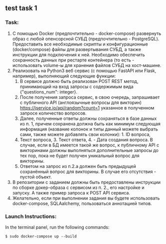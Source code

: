 ## test task 1

### Task:

1. С помощью Docker (предпочтительно - docker-compose) развернуть образ с любой опенсорсной СУБД (предпочтительно -
   PostgreSQL). Предоставить все необходимые скрипты и конфигурационные (docker/compose) файлы для развертывания СУБД, а
   также инструкции для подключения к ней. Необходимо обеспечить сохранность данных при рестарте контейнера (то есть -
   использовать volume-ы для хранения файлов СУБД на хост-машине.
1. Реализовать на Python3 веб сервис (с помощью FastAPI или Flask, например), выполняющий следующие функции:
    1. В сервисе должно быть реализован POST REST метод, принимающий на вход запросы с содержимым вида {"questions_num":
       integer}.
    1. После получения запроса сервис, в свою очередь, запрашивает с публичного API (англоязычные вопросы для
       викторин) https://jservice.io/api/random?count=1 указанное в полученном запросе количество вопросов.
    1. Далее, полученные ответы должны сохраняться в базе данных из п. 1, причем сохранена должна быть как минимум
       следующая
       информация (название колонок и типы данный можете выбрать сами, также можете добавлять свои колонки): 1. ID
       вопроса,
    1. Текст вопроса, 3. Текст ответа, 4. - Дата создания вопроса. В случае, если в БД имеется такой же вопрос, к
       публичному API с викторинами должны выполняться дополнительные запросы до тех пор, пока не будет получен
       уникальный
       вопрос для викторины.
    1. Ответом на запрос из п.2.a должен быть предыдущей сохранённый вопрос для викторины. В случае его отсутствия -
       пустой
       объект.
3. В репозитории с заданием должны быть предоставлены инструкции по сборке докер-образа с сервисом из п. 2., его
   настройке и запуску. А также пример запроса к POST API сервиса.
4. Желательно, если при выполнении задания вы будете использовать docker-compose, SQLAalchemy, пользоваться аннотацией
   типов.

### Launch Instructions:

In the terminal panel, run the following commands:

```
$ sudo docker-compose up --build
```